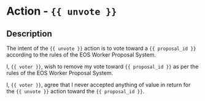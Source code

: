 # Action - `{{ unvote }}`

## Description

The intent of the `{{ unvote }}` action is to vote toward a `{{ proposal_id }}` according to the rules of the EOS Worker Proposal System.

I, `{{ voter }}`, wish to remove my vote toward `{{ proposal_id }}` as per the rules of the EOS Worker Proposal System.

I, `{{ voter }}`, agree that I never accepted anything of value in return for the `{{ unvote }}` action toward the `{{ proposal_id }}`.
